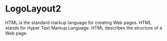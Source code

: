 # LogoLayout2
HTML is the standard markup language for creating Web pages. HTML stands for Hyper Text Markup Language. HTML describes the structure of a Web page.
